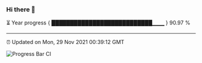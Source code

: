 ### Hi there 👋

⏳ Year progress { ███████████████████████████▁▁▁ } 90.97 %

---

⏰ Updated on Mon, 29 Nov 2021 00:39:12 GMT

![Progress Bar CI](https://github.com/liununu/liununu/workflows/Progress%20Bar%20CI/badge.svg)

